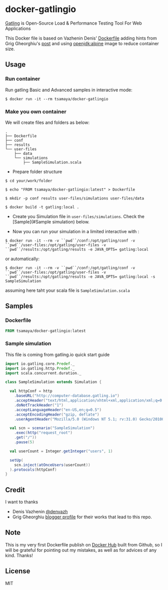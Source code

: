 # docker-gatlingio

[Gatling](https://gatling.io) is Open-Source Load & Performance Testing Tool For Web Applications

This Docker file is based on Vazhenin Denis' [Dockerfile](https://hub.docker.com/r/denvazh/gatling/) adding hints from Grig Gheorghiu's [post](http://agiletesting.blogspot.co.uk/2016/06/running-gatling-load-tests-in-docker.html) and using [openjdk:alpine](https://hub.docker.com/_/openjdk/) image to reduce container size.

## Usage

### Run container

Run gatling Basic and Advanced samples in interactive mode:

  `$ docker run -it --rm tsamaya/docker-gatlingio`

### Make you own container

We will create files and folders as below:
```
.
├── Dockerfile
├── conf
├── results
└── user-files
    ├── data
    └── simulations
        ├── SampleSimulation.scala
```

  * Prepare folder structure

  `$ cd your/work/folder`

  `$ echo "FROM tsamaya/docker-gatlingio:latest" > Dockerfile`

  `$ mkdir -p conf results user-files/simulations user-files/data`

  `$ docker build -t gatling:local .`

  * Create you Simulation file in `user-files/simulations`. Check the [Sample](#Sample simulation) below.

  * Now you can run your simulation in a limited interactive with :

  `$ docker run -it --rm -v ``pwd``/conf:/opt/gatling/conf -v ``pwd``/user-files:/opt/gatling/user-files -v ``pwd``/results:/opt/gatling/results -e JAVA_OPTS= gatling:local`

  or automatically:

  `$ docker run -it --rm -v ``pwd``/conf:/opt/gatling/conf -v ``pwd``/user-files:/opt/gatling/user-files -v ``pwd``/results:/opt/gatling/results -e JAVA_OPTS= gatling:local -s SampleSimulation`

  assuming here taht your scala file is `SampleSimulation.scala`

## Samples

### Dockerfile
```Dockerfile
FROM tsamaya/docker-gatlingio:latest
```

### Sample simulation

This file is coming from gatling.io quick start guide

```scala
import io.gatling.core.Predef._
import io.gatling.http.Predef._
import scala.concurrent.duration._

class SampleSimulation extends Simulation {

  val httpConf = http
    .baseURL("http://computer-database.gatling.io")
    .acceptHeader("text/html,application/xhtml+xml,application/xml;q=0.9,*/*;q=0.8")
    .doNotTrackHeader("1")
    .acceptLanguageHeader("en-US,en;q=0.5")
    .acceptEncodingHeader("gzip, deflate")
    .userAgentHeader("Mozilla/5.0 (Windows NT 5.1; rv:31.0) Gecko/20100101 Firefox/31.0")

  val scn = scenario("SampleSimulation")
    .exec(http("request_root")
    .get("/"))
    .pause(5)

  val userCount = Integer.getInteger("users", 1)

  setUp(
    scn.inject(atOnceUsers(userCount))
  ).protocols(httpConf)
}
```

## Credit

I want to thanks
- Denis Vazhenin [@denvazh](https://github.com/denvazh)
- Grig Gheorghiu [blogger profile](https://www.blogger.com/profile/17863511617654196370)
for their works that lead to this repo.

## Note

This is my very first Dockerfile publish on [Docker Hub](https://hub.docker.com/r/tsamaya/docker-gatlingio/) built from Github, so I will be grateful for pointing out my mistakes, as well as for advices of any kind. Thanks!

## License

MIT
